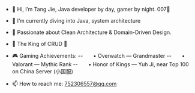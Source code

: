 - 👋 Hi, I’m Tang Jie, Java developer by day, gamer by night. 007🤪

- 🌱 I’m currently diving into Java, system architecture

- 🧠 Passionate about Clean Architecture & Domain-Driven Design.

- 👑 The King of CRUD 🤪

- 🎮 Gaming Achievements:
--  • Overwatch — Grandmaster
--  • Valorant — Mythic Rank
--  • Honor of Kings — Yuh Ji, near Top 100 on China Server (小国服)

- 📫 How to reach me: 752306557@qq.com





